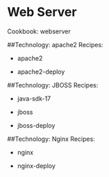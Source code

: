 # Web Server
Cookbook: webserver

##Technology: apache2
Recipes:

* apache2

* apache2-deploy

##Technology: JBOSS
Recipes:

* java-sdk-17

* jboss

* jboss-deploy

##Technology: Nginx
Recipes:

* nginx

* nginx-deploy
